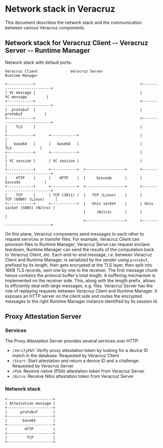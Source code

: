 # Network stack in Veracruz

This document describes the network stack and the communication between various Veracruz components.

## Network stack for Veracruz Client -- Veracruz Server -- Runtime Manager

Network stack with default ports:
```
Veracruz Client               Veracruz Server                        Runtime Manager

+------------+                                                +----------------------------+
| VC message |                                                |         VC message         |
+------------+                                                +----------------------------+
|  protobuf  |                                                |          protobuf          |
+------------+                                                +----------------------------+
|    TLS     |                                                |                            |
+------------+      +------------+                            |                            |
|   base64   |      |   base64   |                            |            TLS             |
+------------+      +------------+                            |                            |
| VC session |      | VC session |                            |                            |
+------------+      +------------+  +------------------+      +----------------------------+
|    HTTP    |      |    HTTP    |  |     bincode      |      |          bincode           |
+------------+      +------------+  +------------------+      +----------------------------+
|    TCP     |      | TCP (3011) |  |   TCP (Linux)    |      |     TCP (6000) (Linux)     |
+------------+      +------------+  |   Unix socket    |      | Unix socket (5005) (Nitro) |
                                    |     (Nitro)      |      |                            |
                                    +------------------+      +----------------------------+
```

On this plane, Veracruz components send messages to each other to request services or transfer files. For example, Veracruz Client can provision files to Runtime Manager, Veracruz Serve can request enclave teardown, Runtime Manager can send the results of the computation back to Veracruz Client, etc.
Each end-to-end message, i.e. between Veracruz Client and Runtime Manager, is serialized by the sender using `protobuf`, prefixed by its length, then gets encrypted at the TLS layer, then split into 16KB TLS records, sent one by one to the receiver. The first message chunk hence contains the protocol buffer's total length.
A buffering mechanism is implemented on the receiver side. This, along with the length prefix, allows to efficiently deal with large messages, e.g. files.
Veracruz Server has the role of replaying requests between Veracruz Client and Runtime Manager. It exposes an HTTP server on the client side and routes the encrypted messages to the right Runtime Manager instance identified by its session id.



## Proxy Attestation Server

### Services
The Proxy Attestation Server provides several services over HTTP:
* `/VerifyPAT`: Verify proxy attestation token by looking for a device ID match in the database. Requested by Veracruz Client
* `/Start`: Start attestation and return a device ID and a challenge. Requested by Veracruz Server
* `/PSA`: Receive native (PSA) attestation token from Veracruz Server
* `/Nitro`: Receive Nitro attestation token from Veracruz Server

### Network stack
```
+---------------------+
| Attestation message |
+---------------------+
|      protobuf       |
+---------------------+
|       base64        |
+---------------------+
|        HTTP         |
+---------------------+
|         TCP         |
+---------------------+
```
